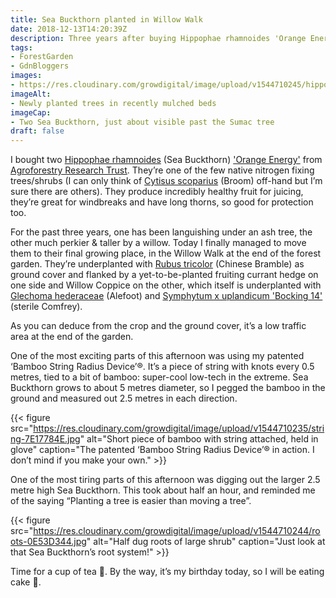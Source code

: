 ```yaml
---
title: Sea Buckthorn planted in Willow Walk
date: 2018-12-13T14:20:39Z
description: Three years after buying Hippophae rhamnoides 'Orange Energy', they’re finally planted in the forest garden Willow Walk.
tags: 
- ForestGarden
- GdnBloggers
images: 
- https://res.cloudinary.com/growdigital/image/upload/v1544710245/hippophae-243582AF.jpg
imageAlt: 
- Newly planted trees in recently mulched beds
imageCap:
- Two Sea Buckthorn, just about visible past the Sumac tree
draft: false
---
```


I bought two [Hippophae rhamnoides](https://pfaf.org/user/plant.aspx?latinname=Hippophae+rhamnoides) (Sea Buckthorn) ['Orange Energy'](https://www.agroforestry.co.uk/product/sea-buckthorn-hippophae-rhamnoides-orange-energy/) from [Agroforestry Research Trust](https://www.agroforestry.co.uk/product-category/plants/). They’re one of the few native nitrogen fixing trees/shrubs (I can only think of [Cytisus scoparius](https://pfaf.org/user/plant.aspx?latinname=Cytisus+scoparius) (Broom) off-hand but I’m sure there are others). They produce incredibly healthy fruit for juicing, they’re great for windbreaks and have long thorns, so good for protection too.

For the past three years, one has been languishing under an ash tree, the other much perkier & taller by a willow. Today I finally managed to move them to their final growing place, in the Willow Walk at the end of the forest garden. They’re underplanted with [Rubus tricolor](https://pfaf.org/user/plant.aspx?latinname=Rubus+tricolor) (Chinese Bramble) as ground cover and flanked by a yet-to-be-planted fruiting currant hedge on one side and Willow Coppice on the other, which itself is underplanted with [Glechoma hederaceae](https://pfaf.org/user/plant.aspx?latinname=Glechoma+hederacea) (Alefoot) and [Symphytum x uplandicum 'Bocking 14'](https://pfaf.org/user/plant.aspx?latinname=Symphytum+uplandicum) (sterile Comfrey).

As you can deduce from the crop and the ground cover, it’s a low traffic area at the end of the garden. 

One of the most exciting parts of this afternoon was using my patented ‘Bamboo String Radius Device’®. It’s a piece of string with knots every 0.5 metres, tied to a bit of bamboo: super-cool low-tech in the extreme. Sea Buckthorn grows to about 5 metres diameter, so I pegged the bamboo in the ground and measured out 2.5 metres in each direction. 

{{< figure src="https://res.cloudinary.com/growdigital/image/upload/v1544710235/string-7E17784E.jpg" alt="Short piece of bamboo with string attached, held in glove" caption="The patented ‘Bamboo String Radius Device’® in action. I don’t mind if you make your own." >}}

One of the most tiring parts of this afternoon was digging out the larger 2.5 metre high Sea Buckthorn. This took about half an hour, and reminded me of the saying “Planting a tree is easier than moving a tree”. 

{{< figure src="https://res.cloudinary.com/growdigital/image/upload/v1544710244/roots-0E53D344.jpg" alt="Half dug roots of large shrub" caption="Just look at that Sea Buckthorn’s root system!" >}}

Time for a cup of tea 🍵. By the way, it’s my birthday today, so I will be eating cake 🍰.

